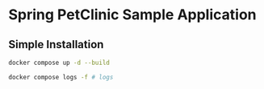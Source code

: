 # Spring PetClinic Sample Application  

## Simple Installation

```bash
docker compose up -d --build 
```
```bash
docker compose logs -f # logs
```
